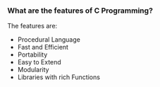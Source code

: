 ### What are the features of C Programming?
The features are:
- Procedural Language
- Fast and Efficient
- Portability
- Easy to Extend
- Modularity
- Libraries with rich Functions